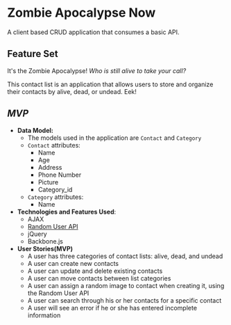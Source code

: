 # Zombie Apocalypse Now

A client based CRUD application that consumes a basic API.

## Feature Set

It's the Zombie Apocalypse! *Who is still alive to take your call?* 

This contact list is an application that allows users to store and organize their contacts by alive, dead, or undead. Eek!

## *MVP*

- **Data Model:**
  - The models used in the application are `Contact` and `Category`
  - `Contact` attributes:
    - Name
    - Age
    - Address
    - Phone Number
    - Picture
    - Category_id
  - `Category` attributes:
    - Name
- **Technologies and Features Used**:
  - AJAX
  - [Random User API](http://randomuser.me/)
  - jQuery
  - Backbone.js
- **User Stories(MVP)**
  - A user has three categories of contact lists: alive, dead, and undead
  - A user can create new contacts
  - A user can update and delete existing contacts
  - A user can move contacts between list categories
  - A user can assign a random image to contact when creating it, using the Random User API
  - A user can search through his or her contacts for a specific contact
  - A user will see an error if he or she has entered incomplete information


